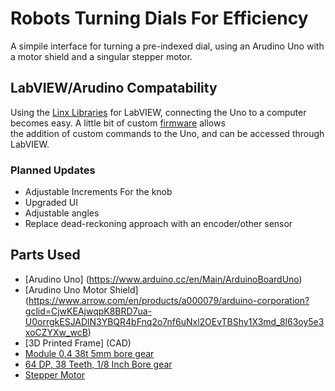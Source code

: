 # Robots Turning Dials For Efficiency #
A simpile interface for turning a pre-indexed dial, using an Arudino Uno with a motor shield and a singular stepper motor.

## LabVIEW/Arudino Compatability ##
Using the [Linx Libraries](https://www.labviewmakerhub.com/doku.php?id=libraries:linx:start) for LabVIEW, connecting the Uno to a computer becomes easy. A little bit of custom [firmware](src/Arduino_Uno_Serial.ino) allows  
the addition of custom commands to the Uno, and can be accessed through LabVIEW.

### Planned Updates ###
* Adjustable Increments For the knob
* Upgraded UI
* Adjustable angles
* Replace dead-reckoning approach with an encoder/other sensor

## Parts Used ##
* [Arudino Uno] (https://www.arduino.cc/en/Main/ArduinoBoardUno)
* [Arudino Uno Motor Shield] (https://www.arrow.com/en/products/a000079/arduino-corporation?gclid=CjwKEAjwqpK8BRD7ua-U0orrgkESJADlN3YBQR4bFnq2o7nf6uNxl2OEvTBShy1X3md_8l63oy5e3xoCZYXw_wcB)
* [3D Printed Frame] (CAD)
* [Module 0.4 38t 5mm bore gear](http://shop.sdp-si.com/catalog/product/?id=A_1P_2MYD04038C)
* [64 DP, 38 Teeth, 1/8 Inch Bore gear](http://shop.sdp-si.com/catalog/product/?id=A_1P_2-Y64038A)
* [Stepper Motor](http://www.zappautomation.co.uk/sy42sth47-1684b-high-torque-hybrid-stepper-motors.html)


